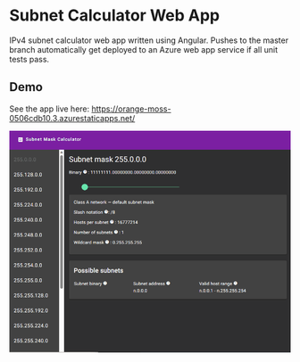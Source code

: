 # Subnet Calculator Web App

IPv4 subnet calculator web app written using Angular. Pushes to the master branch automatically get deployed to an Azure web app service if all unit tests pass. 

## Demo

See the app live here: https://orange-moss-0506cdb10.3.azurestaticapps.net/

![Demo](/demo.gif)
